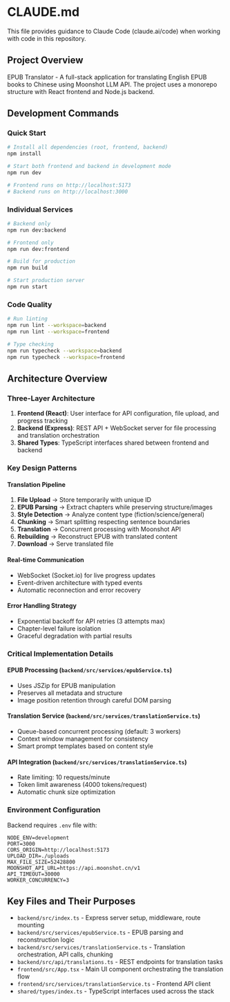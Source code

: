 # CLAUDE.md

This file provides guidance to Claude Code (claude.ai/code) when working with code in this repository.

## Project Overview

EPUB Translator - A full-stack application for translating English EPUB books to Chinese using Moonshot LLM API. The project uses a monorepo structure with React frontend and Node.js backend.

## Development Commands

### Quick Start
```bash
# Install all dependencies (root, frontend, backend)
npm install

# Start both frontend and backend in development mode
npm run dev

# Frontend runs on http://localhost:5173
# Backend runs on http://localhost:3000
```

### Individual Services
```bash
# Backend only
npm run dev:backend

# Frontend only  
npm run dev:frontend

# Build for production
npm run build

# Start production server
npm run start
```

### Code Quality
```bash
# Run linting
npm run lint --workspace=backend
npm run lint --workspace=frontend

# Type checking
npm run typecheck --workspace=backend
npm run typecheck --workspace=frontend
```

## Architecture Overview

### Three-Layer Architecture
1. **Frontend (React)**: User interface for API configuration, file upload, and progress tracking
2. **Backend (Express)**: REST API + WebSocket server for file processing and translation orchestration
3. **Shared Types**: TypeScript interfaces shared between frontend and backend

### Key Design Patterns

#### Translation Pipeline
1. **File Upload** → Store temporarily with unique ID
2. **EPUB Parsing** → Extract chapters while preserving structure/images
3. **Style Detection** → Analyze content type (fiction/science/general)
4. **Chunking** → Smart splitting respecting sentence boundaries
5. **Translation** → Concurrent processing with Moonshot API
6. **Rebuilding** → Reconstruct EPUB with translated content
7. **Download** → Serve translated file

#### Real-time Communication
- WebSocket (Socket.io) for live progress updates
- Event-driven architecture with typed events
- Automatic reconnection and error recovery

#### Error Handling Strategy
- Exponential backoff for API retries (3 attempts max)
- Chapter-level failure isolation
- Graceful degradation with partial results

### Critical Implementation Details

#### EPUB Processing (`backend/src/services/epubService.ts`)
- Uses JSZip for EPUB manipulation
- Preserves all metadata and structure
- Image position retention through careful DOM parsing

#### Translation Service (`backend/src/services/translationService.ts`)
- Queue-based concurrent processing (default: 3 workers)
- Context window management for consistency
- Smart prompt templates based on content style

#### API Integration (`backend/src/services/translationService.ts`)
- Rate limiting: 10 requests/minute
- Token limit awareness (4000 tokens/request)
- Automatic chunk size optimization

### Environment Configuration

Backend requires `.env` file with:
```
NODE_ENV=development
PORT=3000
CORS_ORIGIN=http://localhost:5173
UPLOAD_DIR=./uploads
MAX_FILE_SIZE=52428800
MOONSHOT_API_URL=https://api.moonshot.cn/v1
API_TIMEOUT=30000
WORKER_CONCURRENCY=3
```

## Key Files and Their Purposes

- `backend/src/index.ts` - Express server setup, middleware, route mounting
- `backend/src/services/epubService.ts` - EPUB parsing and reconstruction logic
- `backend/src/services/translationService.ts` - Translation orchestration, API calls, chunking
- `backend/src/api/translations.ts` - REST endpoints for translation tasks
- `frontend/src/App.tsx` - Main UI component orchestrating the translation flow
- `frontend/src/services/translationService.ts` - Frontend API client
- `shared/types/index.ts` - TypeScript interfaces used across the stack